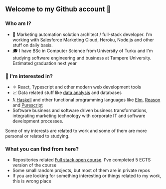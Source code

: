 ## Welcome to my Github account 👋

### Who am I?
* 👔 Marketing automation solution architect / full-stack developer. I'm working with Salesforce Marketing Cloud, Heroku, Node.js and other stuff on daily basis. 
* 🎓 I have BSc in Computer Science from University of Turku and I'm studying software engineering and business at Tampere University. Estimated graduation next year

### 🌱 I'm interested in?
* ⚛️ React, Typescript and other modern web development tools
* 📈 Data related stuff like [data analysis](https://www.r-project.org/) and databases  
* ƛ [Haskell](https://haskell.org) and other functional programming languages like [Elm](https://elm-lang.org), [Reason](https://reasonml.github.io/) and [Purescript](https://purescript.org)
* Software business and software driven business transformations, integrating marketing technology with corporate IT and software development processes. 

Some of my interests are related to work and some of them are more personal or related to studying. 

### What you can find from here?
* Repositories related [Full stack open course](https://fullstackopen.com). I've completed 5 ECTS version of the course
* Some small random projects, but most of them are in private repos
* If you are looking for something interesting or things related to my work, this is wrong place


